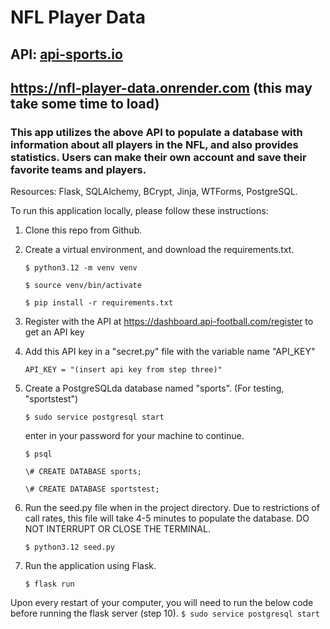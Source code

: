 # NFL Player Data
## API: [api-sports.io](https://v1.american-football.api-sports.io/)

## https://nfl-player-data.onrender.com (this may take some time to load)

### This app utilizes the above API to populate a database with information about all players in the NFL, and also provides statistics.  Users can make their own account and save their favorite teams and players.

Resources: Flask, SQLAlchemy, BCrypt, Jinja, WTForms, PostgreSQL.

To run this application locally, please follow these instructions:

1. Clone this repo from Github.
2. Create a virtual environment, and download the requirements.txt.
    ```
    $ python3.12 -m venv venv
    ```
    ```
    $ source venv/bin/activate
    ```
    ```
    $ pip install -r requirements.txt
    ```

3. Register with the API at https://dashboard.api-football.com/register to get an API key
4. Add this API key in a "secret.py" file with the variable name "API_KEY"
    ```
    API_KEY = "(insert api key from step three)"
    ```
    
6. Create a PostgreSQLda database named "sports". (For testing, "sportstest")
    ```
    $ sudo service postgresql start
    ```
    enter in your password for your machine to continue.
   
    ```
    $ psql
    ```
    ```
    \# CREATE DATABASE sports;
    ```
    ```
    \# CREATE DATABASE sportstest;
    ```
   
8. Run the seed.py file when in the project directory.  Due to restrictions of call rates, this file will take 4-5 minutes to populate the database. DO NOT INTERRUPT OR CLOSE THE TERMINAL.
    ```
    $ python3.12 seed.py
    ```
10. Run the application using Flask.
    ```
    $ flask run
    ```

Upon every restart of your computer, you will need to run the below code before running the flask server (step 10).
    ```
    $ sudo service postgresql start
    ```
    
